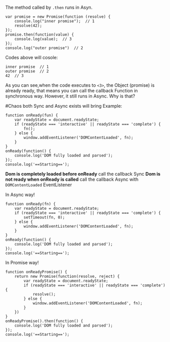 The method called by `.then` runs in Asyn.

```
var promise = new Promise(function (resolve) {
    console.log("inner promise");  // 1
    resolve(42);
});
promise.then(function(value) {
    console.log(value);  // 3
});
console.log("outer promise")  // 2
```
Codes above will cosole:
```
inner promise  // 1
outer promise  // 2
42  // 3
```
As you can see,when the code executes to `<3>`, the Object (promise) is already ready, that means you can call the callback Function in synchronous way.
However, it still runs in Async. Why is that?

#Chaos both Sync and Async exists will bring
Example:
```
function onReady(fun) {
    var readyState = document.readyState;
    if (readyState === 'interactive' || readyState === 'complete') {
        fn();
    } else {
        window.addEventListener('DOMContentLoaded', fn);
    }
}
onReady(function() {
    console.log('DOM fully loaded and parsed');
});
console.log('==Starting==');
```
**Dom is completely loaded before onReady**
call the callback Sync
**Dom is not ready when onReady is called**
call the callback Async with `DOMContentLoaded` EventListener

In Async way!
```
function onReady(fn) {
    var readyState = document.readyState;
    if (readyState === 'interactive' || readyState === 'complete') {
        setTimeout(fn, 0);
    } else {
        window.addEventListener('DOMContentLoaded', fn);
    }
}
onReady(function() {
    console.log('DOM fully loaded and parsed');
});
console.log('==Starting==');    
```
In Promise way!
```
function onReadyPromise() {
    return new Promise(function(resolve, reject) {
        var readyState = document.readyState;
        if (readyState === 'interactive' || readyState === 'complete') {
            resolve();
        } else {
            window.addEventListener('DOMContentLoaded', fn);
        }
    })
}
onReadyPromise().then(function() {
    console.log('DOM fully loaded and parsed');
});
console.log('==Starting==');
```